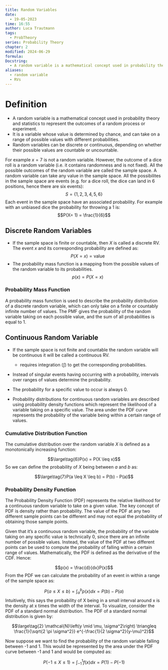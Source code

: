 ```yaml
---
title: Random Variables
date:
  - 19-05-2023
time: 16:55
author: Luca Trautmann
tags:
  - ProbTheory
series: Probability Theory
chapter: 2
modified: 2024-06-29
formula: 
Docstring:
  - A random variable is a mathematical concept used in probability theory and statistics to represent the outcomes of a random process or experiment. It is a variable whose value is determined by chance, and can take on a range of possible values with different probabilities.
aliases:
  - random variable
  - RVs
---
```


# Definition
- A random variable is a mathematical concept used in probability theory and statistics to represent the outcomes of a random process or experiment. 
- It is a variable whose value is determined by chance, and can take on a range of possible values with different probabilities. 
- Random variables can be discrete or continuous, depending on whether their possible values are countable or uncountable. 

For example $x = 7$ is not a random variable. However, the outcome of a dice roll is a random variable (i.e. it contains randomness and is not fixed). All the possible outcomes of the random variable are called the sample space. A random variable can take any value in the sample space. All the possibilites in the sample space are events (e.g. for a dice roll, the dice can land in 6 positions, hence there are six events):
$$S = \{1,2,3,4,5,6\}$$
Each event in the sample space have an associated probability. For example with an unbiased dice the probability for throwing a 1 is:
$$P(X= 1) = \frac{1}{6}$$
## Discrete Random Variables
- If the sample space is finite or countable, then $X$ is called a discrete RV. The event $x$ and its corresponding probability are defined as:
$$P(X=x) = \text{value}$$
- The probability mass function is a mapping from the possible values of the random variable to its probabilities.
$$p(x) = P(X=x)$$

### Probability Mass Function
A probability mass function is used to describe the probability distribution of a discrete random variable, which can only take on a finite or countably infinite number of values. The PMF gives the probability of the random variable taking on each possible value, and the sum of all probabilities is equal to 1. 


## Continuous Random Variable
- If the sample space is not finite and countable the random variable will be continuous it will be called a continuous RV. 
	- requires integration ($\int$) to get the corresponding probabilities.

- Instead of singular events having occurring with a probability, intervals over ranges of values determine the probability. 

- The probability for a specific value to occur is always 0.

- Probability distributions for continuous random variables are described using probability density functions which represent the likelihood of a variable taking on a specific value. The area under the PDF curve represents the probability of the variable being within a certain range of values.

### Cumulative Distribution Function
The cumulative distribution over the random variable $X$ is defined as a monotonically increasing function:

$$\large\tag{6}P(x) = P(X \leq x)$$
So we can define the probability of $X$ being between $a$ and $b$ as:

$$\large\tag{7}P(a \leq X \leq b) = P(b) - P(a)$$


### Probability Density Function
The Probability Density Function (PDF) represents the relative likelihood for a continuous random variable to take on a given value. The key concept of PDF is density rather than probability. The value of the PDF at any two different sample points can be different and may not equal the probability of obtaining those sample points.

Given that it’s a continuous random variable, the probability of the variable taking on any specific value is technically 0, since there are an infinite number of possible values. Instead, the value of the PDF at two different points can be used to compute the probability of falling within a certain range of values. Mathematically, the PDF is defined as the derivative of the CDF. Hence:

$$p(x) = \frac{d}{dx}P(x)$$
From the PDF we can calculate the probability of an event in within a range of the sample space as:

$$P(a \leq X \leq b) = \int^b_ap(x)dx = P(b) - P(a)$$
Intuitively, this says the probability of X being in a small interval around x is the density at x times the width of the interval. To visualize, consider the PDF of a standard normal distribution. The PDF of a standard normal distribution is given by:

$$\large\tag{2}
\mathcal{N}\left(y \mid \mu, \sigma^2\right) \triangleq \frac{1}{\sqrt{2 \pi \sigma^2}} e^{-\frac{1}{2 \sigma^2}(y-\mu)^2}$$

Now suppose we want to find the probability of the random variable falling between -1 and 1. This would be represented by the area under the PDF curve between -1 and 1 and would be computed as:

$$P(-1 \leq X \leq 1) = \int^1_{-1}f(x)dx = P(1) - P(-1)$$



